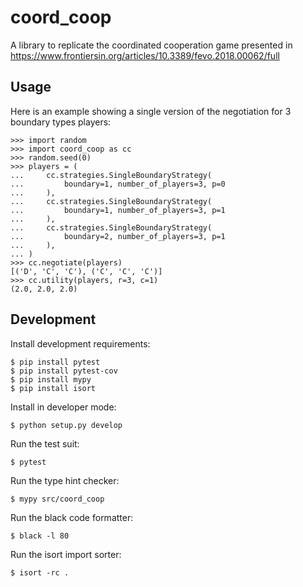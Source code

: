 # coord_coop

A library to replicate the coordinated cooperation game presented in https://www.frontiersin.org/articles/10.3389/fevo.2018.00062/full

## Usage

Here is an example showing a single version of the negotiation for 3 boundary
types players:

    >>> import random
    >>> import coord_coop as cc
    >>> random.seed(0)
    >>> players = (
    ...     cc.strategies.SingleBoundaryStrategy(
    ...         boundary=1, number_of_players=3, p=0
    ...     ),
    ...     cc.strategies.SingleBoundaryStrategy(
    ...         boundary=1, number_of_players=3, p=1
    ...     ),
    ...     cc.strategies.SingleBoundaryStrategy(
    ...         boundary=2, number_of_players=3, p=1
    ...     ),
    ... )
    >>> cc.negotiate(players)
    [('D', 'C', 'C'), ('C', 'C', 'C')]
    >>> cc.utility(players, r=3, c=1)
    (2.0, 2.0, 2.0)

## Development

Install development requirements:

    $ pip install pytest
    $ pip install pytest-cov
    $ pip install mypy
    $ pip install isort

Install in developer mode:

    $ python setup.py develop

Run the test suit:

    $ pytest

Run the type hint checker:

    $ mypy src/coord_coop

Run the black code formatter:

    $ black -l 80

Run the isort import sorter:

    $ isort -rc .
